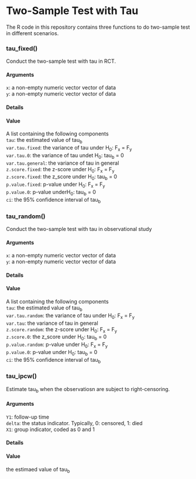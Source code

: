 # Two-Sample Test with Tau

The R code in this repository contains three functions to do two-sample test in different scenarios. 

### tau_fixed()
Conduct the two-sample test with tau in RCT. <br>

#### Arguments
`x`: a non-empty numeric vector vector of data <br>
`y`: a non-empty numeric vector vector of data <br>

#### Details

#### Value
A list containing the following components <br>
`tau`: the estimated value of tau<sub>b</sub> <br>
`var.tau.fixed`: the variance of tau under H<sub>0</sub>: F<sub>x</sub> = F<sub>y</sub> <br>
`var.tau.0`: the variance of tau undet H<sub>0</sub>: tau<sub>b</sub> = 0 <br>
`var.tau.general`: the variance of tau in general <br>
`z.score.fixed`: the z-score under H<sub>0</sub>: F<sub>x</sub> = F<sub>y</sub> <br>
`z.score.fixed`: the z_score under H<sub>0</sub>: tau<sub>b</sub> = 0 <br>
`p.value.fixed`: p-value under H<sub>0</sub>: F<sub>x</sub> = F<sub>y</sub> <br>
`p.value.0`: p-value underH<sub>0</sub>: tau<sub>b</sub> = 0 <br>
`ci`: the 95% confidence interval of tau<sub>b</sub> <br>

### tau_random()
Conduct the two-sample test with tau in observational study <br>

#### Arguments
`x`: a non-empty numeric vector vector of data <br>
`y`: a non-empty numeric vector vector of data <br>

#### Details

#### Value
A list containing the following components <br>
`tau`: the estimated value of tau<sub>b</sub> <br>
`var.tau.random`: the variance of tau under H<sub>0</sub>: F<sub>x</sub> = F<sub>y</sub> <br>
`var.tau`: the variance of tau in general <br>
`z.score.random`: the z-score under H<sub>0</sub>: F<sub>x</sub> = F<sub>y</sub> <br>
`z.score.0`: the z_score under H<sub>0</sub>: tau<sub>b</sub> = 0 <br>
`p.value.random`: p-value under H<sub>0</sub>: F<sub>x</sub> = F<sub>y</sub> <br>
`p.value.0`: p-value under H<sub>0</sub>: tau<sub>b</sub> = 0 <br>
`ci`: the 95% confidence interval of tau<sub>b</sub> <br>

### tau_ipcw()
Estimate tau<sub>b</sub> when the observatiosn are subject to right-censoring. <br>

#### Arguments
`Y1`: follow-up time <br>
`delta`: the status indicator. Typically, 0: censored, 1: died <br>
`X1`: group indicator, coded as 0 and 1 <br>

#### Details

#### Value
the estimaed value of tau<sub>b</sub> <br>

